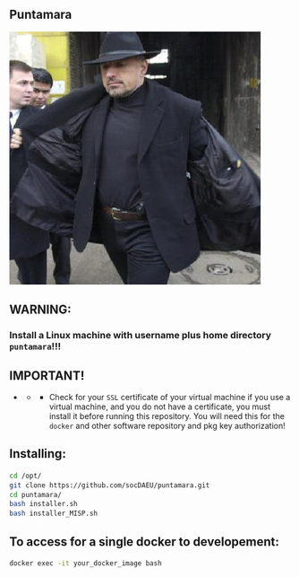 ## Puntamara
![](https://github.com/socDAEU/puntamara/blob/master/docs/wall-puntamara.jpg)


## WARNING:
### Install a Linux machine with username plus home directory `puntamara`!!!

## IMPORTANT!
- - - Check for your `SSL` certificate of your virtual machine if you use a virtual machine, and you do not have a certificate, you must install it before running this repository. You will need this for the `docker` and other software repository and pkg key authorization!

## Installing:
```bash
cd /opt/
git clone https://github.com/socDAEU/puntamara.git
cd puntamara/
bash installer.sh
bash installer_MISP.sh
```
## To access for a single docker to developement:
```bash
docker exec -it your_docker_image bash
```

